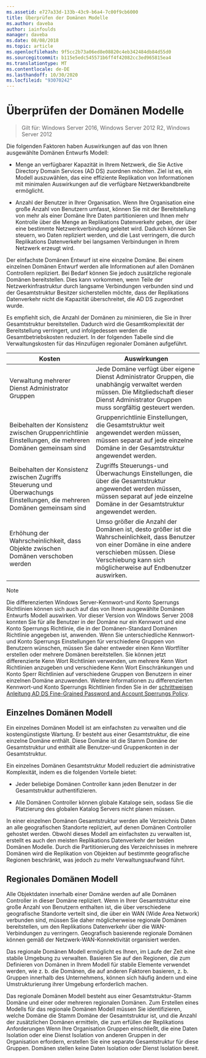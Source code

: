 ```yaml
---
ms.assetid: e727a33d-133b-43c9-b6a4-7c00f9cb6000
title: Überprüfen der Domänen Modelle
ms.author: daveba
author: iainfoulds
manager: daveba
ms.date: 08/08/2018
ms.topic: article
ms.openlocfilehash: 9f5cc2b73a06ed8e08820c4eb342484db84d55d0
ms.sourcegitcommit: b115e5edc545571b6ff4f42082cc3ed965815ea4
ms.translationtype: MT
ms.contentlocale: de-DE
ms.lasthandoff: 10/30/2020
ms.locfileid: "93070242"
---
```

# <a name="reviewing-the-domain-models"></a>Überprüfen der Domänen Modelle

> Gilt für: Windows Server 2016, Windows Server 2012 R2, Windows Server 2012

Die folgenden Faktoren haben Auswirkungen auf das von Ihnen ausgewählte Domänen Entwurfs Modell:

- Menge an verfügbarer Kapazität in Ihrem Netzwerk, die Sie Active Directory Domain Services (AD DS) zuordnen möchten. Ziel ist es, ein Modell auszuwählen, das eine effiziente Replikation von Informationen mit minimalen Auswirkungen auf die verfügbare Netzwerkbandbreite ermöglicht.

- Anzahl der Benutzer in Ihrer Organisation. Wenn Ihre Organisation eine große Anzahl von Benutzern umfasst, können Sie mit der Bereitstellung von mehr als einer Domäne Ihre Daten partitionieren und Ihnen mehr Kontrolle über die Menge an Replikations Datenverkehr geben, der über eine bestimmte Netzwerkverbindung geleitet wird. Dadurch können Sie steuern, wo Daten repliziert werden, und die Last verringern, die durch Replikations Datenverkehr bei langsamen Verbindungen in Ihrem Netzwerk erzeugt wird.

Der einfachste Domänen Entwurf ist eine einzelne Domäne. Bei einem einzelnen Domänen Entwurf werden alle Informationen auf allen Domänen Controllern repliziert. Bei Bedarf können Sie jedoch zusätzliche regionale Domänen bereitstellen. Dies kann vorkommen, wenn Teile der Netzwerkinfrastruktur durch langsame Verbindungen verbunden sind und der Gesamtstruktur Besitzer sicherstellen möchte, dass der Replikations Datenverkehr nicht die Kapazität überschreitet, die AD DS zugeordnet wurde.

Es empfiehlt sich, die Anzahl der Domänen zu minimieren, die Sie in Ihrer Gesamtstruktur bereitstellen. Dadurch wird die Gesamtkomplexität der Bereitstellung verringert, und infolgedessen werden die Gesamtbetriebskosten reduziert. In der folgenden Tabelle sind die Verwaltungskosten für das Hinzufügen regionaler Domänen aufgeführt.

| Kosten     | Auswirkungen     |
| -------- | ---------------- |
| Verwaltung mehrerer Dienst Administrator Gruppen|Jede Domäne verfügt über eigene Dienst Administrator Gruppen, die unabhängig verwaltet werden müssen. Die Mitgliedschaft dieser Dienst Administrator Gruppen muss sorgfältig gesteuert werden.|
| Beibehalten der Konsistenz zwischen Gruppenrichtlinie Einstellungen, die mehreren Domänen gemeinsam sind | Gruppenrichtlinie Einstellungen, die Gesamtstruktur weit angewendet werden müssen, müssen separat auf jede einzelne Domäne in der Gesamtstruktur angewendet werden. |
| Beibehalten der Konsistenz zwischen Zugriffs Steuerung und Überwachungs Einstellungen, die mehreren Domänen gemeinsam sind | Zugriffs Steuerungs-und Überwachungs Einstellungen, die über die Gesamtstruktur angewendet werden müssen, müssen separat auf jede einzelne Domäne in der Gesamtstruktur angewendet werden. |
| Erhöhung der Wahrscheinlichkeit, dass Objekte zwischen Domänen verschoben werden | Umso größer die Anzahl der Domänen ist, desto größer ist die Wahrscheinlichkeit, dass Benutzer von einer Domäne in eine andere verschieben müssen. Diese Verschiebung kann sich möglicherweise auf Endbenutzer auswirken. |

> [!NOTE]
> Die differenzierten Windows Server-Kennwort-und Konto Sperrungs Richtlinien können sich auch auf das von Ihnen ausgewählte Domänen Entwurfs Modell auswirken. Vor dieser Version von Windows Server 2008 konnten Sie für alle Benutzer in der Domäne nur ein Kennwort und eine Konto Sperrungs Richtlinie, die in der Domänen-Standard Domänen Richtlinie angegeben ist, anwenden. Wenn Sie unterschiedliche Kennwort-und Konto Sperrungs Einstellungen für verschiedene Gruppen von Benutzern wünschen, müssen Sie daher entweder einen Kenn Wortfilter erstellen oder mehrere Domänen bereitstellen. Sie können jetzt differenzierte Kenn Wort Richtlinien verwenden, um mehrere Kenn Wort Richtlinien anzugeben und verschiedene Kenn Wort Einschränkungen und Konto Sperr Richtlinien auf verschiedene Gruppen von Benutzern in einer einzelnen Domäne anzuwenden. Weitere Informationen zu differenzierten Kennwort-und Konto Sperrungs Richtlinien finden Sie in der [schrittweisen Anleitung AD DS Fine-Grained Password and Account Sperrungs Policy](/previous-versions/windows/it-pro/windows-server-2008-r2-and-2008/cc770842(v=ws.10)).

## <a name="single-domain-model"></a>Einzelnes Domänen Modell

Ein einzelnes Domänen Modell ist am einfachsten zu verwalten und die kostengünstigste Wartung. Er besteht aus einer Gesamtstruktur, die eine einzelne Domäne enthält. Diese Domäne ist die Stamm Domäne der Gesamtstruktur und enthält alle Benutzer-und Gruppenkonten in der Gesamtstruktur.

Ein einzelnes Domänen Gesamtstruktur Modell reduziert die administrative Komplexität, indem es die folgenden Vorteile bietet:

- Jeder beliebige Domänen Controller kann jeden Benutzer in der Gesamtstruktur authentifizieren.

- Alle Domänen Controller können globale Kataloge sein, sodass Sie die Platzierung des globalen Katalog Servers nicht planen müssen.

In einer einzelnen Domänen Gesamtstruktur werden alle Verzeichnis Daten an alle geografischen Standorte repliziert, auf denen Domänen Controller gehostet werden. Obwohl dieses Modell am einfachsten zu verwalten ist, erstellt es auch den meisten Replikations Datenverkehr der beiden Domänen Modelle. Durch die Partitionierung des Verzeichnisses in mehrere Domänen wird die Replikation von Objekten auf bestimmte geografische Regionen beschränkt, was jedoch zu mehr Verwaltungsaufwand führt.

## <a name="regional-domain-model"></a>Regionales Domänen Modell

Alle Objektdaten innerhalb einer Domäne werden auf alle Domänen Controller in dieser Domäne repliziert. Wenn in Ihrer Gesamtstruktur eine große Anzahl von Benutzern enthalten ist, die über verschiedene geografische Standorte verteilt sind, die über ein WAN (Wide Area Network) verbunden sind, müssen Sie daher möglicherweise regionale Domänen bereitstellen, um den Replikations Datenverkehr über die WAN-Verbindungen zu verringern. Geografisch basierende regionale Domänen können gemäß der Netzwerk-WAN-Konnektivität organisiert werden.

Das regionale Domänen Modell ermöglicht es Ihnen, im Laufe der Zeit eine stabile Umgebung zu verwalten. Basieren Sie auf den Regionen, die zum Definieren von Domänen in Ihrem Modell für stabile Elemente verwendet werden, wie z. b. die Domänen, die auf anderen Faktoren basieren, z. b. Gruppen innerhalb des Unternehmens, können sich häufig ändern und eine Umstrukturierung ihrer Umgebung erforderlich machen.

Das regionale Domänen Modell besteht aus einer Gesamtstruktur-Stamm Domäne und einer oder mehreren regionalen Domänen. Zum Erstellen eines Modells für das regionale Domänen Modell müssen Sie identifizieren, welche Domäne die Stamm Domäne der Gesamtstruktur ist, und die Anzahl der zusätzlichen Domänen ermitteln, die zum erfüllen der Replikations Anforderungen Wenn Ihre Organisation Gruppen einschließt, die eine Daten Isolation oder eine Dienst Isolation von anderen Gruppen in der Organisation erfordern, erstellen Sie eine separate Gesamtstruktur für diese Gruppen. Domänen stellen keine Daten Isolation oder Dienst Isolation bereit.
